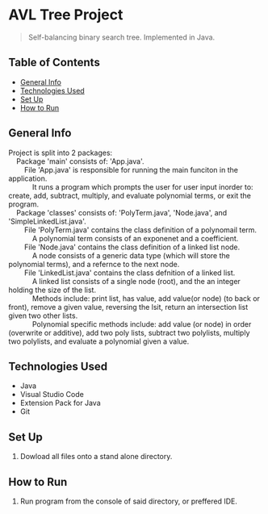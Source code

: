 # AVL Tree Project

> Self-balancing binary search tree. Implemented in Java.

## Table of Contents

* [General Info](#general-info)
* [Technologies Used](#technologies-used)
* [Set Up](#set-up)
* [How to Run](#how-to-run)

## General Info

Project is split into 2 packages:  
&nbsp;&nbsp;&nbsp;&nbsp;Package 'main' consists of: 'App.java'.  
&nbsp;&nbsp;&nbsp;&nbsp;&nbsp;&nbsp;&nbsp;&nbsp;File 'App.java' is responsible for running the main funciton in the application.  
&nbsp;&nbsp;&nbsp;&nbsp;&nbsp;&nbsp;&nbsp;&nbsp;&nbsp;&nbsp;&nbsp;&nbsp;It runs a program which prompts the user for user input inorder to: create, add, subtract, multiply, and evaluate polynomial terms, or exit the program.  
&nbsp;&nbsp;&nbsp;&nbsp;Package 'classes' consists of: 'PolyTerm.java', 'Node.java', and 'SimpleLinkedList.java'.  
&nbsp;&nbsp;&nbsp;&nbsp;&nbsp;&nbsp;&nbsp;&nbsp;File 'PolyTerm.java' contains the class definition of a polynomail term.  
&nbsp;&nbsp;&nbsp;&nbsp;&nbsp;&nbsp;&nbsp;&nbsp;&nbsp;&nbsp;&nbsp;&nbsp;A polynomial term consists of an exponenet and a coefficient.  
&nbsp;&nbsp;&nbsp;&nbsp;&nbsp;&nbsp;&nbsp;&nbsp;File 'Node.java' contains the class definition of a linked list node.  
&nbsp;&nbsp;&nbsp;&nbsp;&nbsp;&nbsp;&nbsp;&nbsp;&nbsp;&nbsp;&nbsp;&nbsp;A node consists of a generic data type (which will store the polynomial terms), and a refernce to the next node.  
&nbsp;&nbsp;&nbsp;&nbsp;&nbsp;&nbsp;&nbsp;&nbsp;File 'LinkedList.java' contains the class defnition of a linked list.  
&nbsp;&nbsp;&nbsp;&nbsp;&nbsp;&nbsp;&nbsp;&nbsp;&nbsp;&nbsp;&nbsp;&nbsp;A linked list consists of a single node (root), and the an integer holding the size of the list.  
&nbsp;&nbsp;&nbsp;&nbsp;&nbsp;&nbsp;&nbsp;&nbsp;&nbsp;&nbsp;&nbsp;&nbsp;Methods include: print list, has value, add value(or node) (to back or front), remove a given value, reversing the lsit, return an intersection list given two other lists.  
&nbsp;&nbsp;&nbsp;&nbsp;&nbsp;&nbsp;&nbsp;&nbsp;&nbsp;&nbsp;&nbsp;&nbsp;Polynomial specific methods include: add value (or node) in order (overwrite or additive), add two poly lists, subtract two polylists, multiply two polylists, and evaluate a polynomial given a value.

## Technologies Used

* Java
* Visual Studio Code
* Extension Pack for Java
* Git

## Set Up

1. Dowload all files onto a stand alone directory.

## How to Run

1. Run program from the console of said directory, or preffered IDE.
